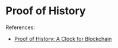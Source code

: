 # Proof of History



References: 
- [Proof of History: A Clock for Blockchain](https://medium.com/solana-labs/proof-of-history-a-clock-for-blockchain-cf47a61a9274)


